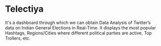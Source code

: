 # Telectiya
It's a dashboard through which we can obtain Data Analysis of Twitter’s data on Indian General Elections in Real-Time. It displays the most popular Hashtags, Regions/Cities where different political parties are active, Top Trollers, etc.
